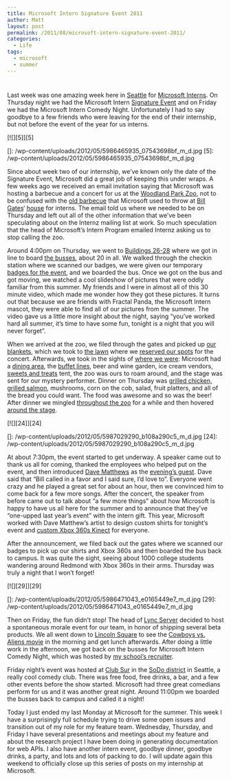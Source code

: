 ```yaml
---
title: Microsoft Intern Signature Event 2011
author: Matt
layout: post
permalink: /2011/08/microsoft-intern-signature-event-2011/
categories:
  - Life
tags:
  - microsoft
  - summer
---
```

# 

Last week was one amazing week here in [Seattle][1] for [Microsoft Interns][2]. On Thursday night we had the Microsoft Intern [Signature Event][3] and on Friday we had the Microsoft Intern Comedy Night. Unfortunately I had to say goodbye to a few friends who were leaving for the end of their internship, but not before the event of the year for us interns.

 [1]: http://www.seattle.gov/visiting/
 [2]: http://careers.microsoft.com/careers/en/us/collegeinternships.aspx
 [3]: http://jobsblog.com/blog/microsoftinterncelebration2011/

[![][5]][5]

 []: /wp-content/uploads/2012/05/5986465935_07543698bf_m_d.jpg
 [5]: /wp-content/uploads/2012/05/5986465935_07543698bf_m_d.jpg

Since about week two of our internship, we’ve known only the date of the Signature Event, Microsoft did a great job of keeping this under wraps. A few weeks ago we received an email invitation saying that Microsoft was hosting a barbecue and a concert for us at the [Woodland Park Zoo][6], not to be confused with the [old barbecue][7] that Microsoft used to throw at [Bill Gates][8]‘ [house][9] for interns. The email told us where we needed to be on Thursday and left out all of the other information that we’ve been speculating about on the Internz mailing list at work. So much speculation that the head of Microsoft’s Intern Program emailed Internz asking us to stop calling the zoo.

 [6]: http://www.zoo.org/
 [7]: http://www.eweek.com/c/a/IT-Management/Microsoft-Summer-Interns-Party-at-Bills/
 [8]: http://www.microsoft.com/presspass/exec/billg/
 [9]: http://en.wikipedia.org/wiki/Bill_Gates'_house

Around 4:00pm on Thursday, we went to [Buildings 26-28][10] where we got in line to board [the busses][11], about 20 in all. We walked through the checkin station where we scanned our badges, we were given our temporary [badges for the event][12], and we boarded the bus. Once we got on the bus and got moving, we watched a cool slideshow of pictures that were oddly familiar from this summer. My friends and I were in almost all of this 30 minute video, which made me wonder how they got these pictures. It turns out that because we are friends with Fractal Panda, the Microsoft Intern mascot, they were able to find all of our pictures from the summer. The video gave us a little more insight about the night, saying “you’ve worked hard all summer, it’s time to have some fun, tonight is a night that you will never forget”.

 [10]: https://foursquare.com/venue/122809
 [11]: http://www.flickr.com/photos/mbmccormick/5987024190/in/set-72157627184124957
 [12]: http://www.flickr.com/photos/mbmccormick/5986465935/in/set-72157627184124957/

When we arrived at the zoo, we filed through the gates and picked up [our blankets][13], which we took to [the lawn][14] where we [reserved our spots][15] for the concert. Afterwards, we took in the sights of [where we were][16]: Microsoft had a [dining area][17], the [buffet lines][18], beer and wine garden, ice cream vendors, [sweets and treats][19] tent, the zoo was ours to roam around, and the stage was sent for our mystery performer. Dinner on Thursday was [grilled chicken, grilled salmon][20], mushrooms, corn on the cob, salad, fruit platters, and all of the bread you could want. The food was awesome and so was the beer! After dinner we mingled [throughout the zoo][21] for a while and then hovered [around the stage][22].

 [13]: http://www.flickr.com/photos/mbmccormick/5986470303/in/set-72157627184124957/
 [14]: http://www.flickr.com/photos/mbmccormick/5987027770/in/set-72157627184124957/
 [15]: http://www.flickr.com/photos/mbmccormick/5986466087/in/set-72157627184124957/
 [16]: http://www.flickr.com/photos/mbmccormick/5986467423/in/set-72157627184124957/
 [17]: http://www.flickr.com/photos/mbmccormick/5987024824/in/set-72157627184124957/
 [18]: http://www.flickr.com/photos/mbmccormick/5986468481/in/set-72157627184124957/
 [19]: http://www.flickr.com/photos/mbmccormick/5987028276/in/set-72157627184124957/
 [20]: http://www.flickr.com/photos/mbmccormick/5987026162/in/set-72157627184124957/
 [21]: http://www.flickr.com/photos/mbmccormick/5987026796/in/set-72157627184124957/
 [22]: http://www.flickr.com/photos/mbmccormick/5987028470/in/set-72157627184124957/

[![][24]][24]

 []: /wp-content/uploads/2012/05/5987029290_b108a290c5_m_d.jpg
 [24]: /wp-content/uploads/2012/05/5987029290_b108a290c5_m_d.jpg

At about 7:30pm, the event started to get underway. A speaker came out to thank us all for coming, thanked the employees who helped put on the event, and then introduced [Dave Matthews][25] as the [evening’s guest][26]. Dave said that “Bill called in a favor and I said sure, I’d love to”. Everyone went crazy and he played a great set for about an hour, then we convinced him to come back for a few more songs. After the concert, the speaker from before came out to talk about “a few more things” about how Microsoft is happy to have us all here for the summer and to announce that they’ve “one-upped last year’s event” with the intern gift. This year, Microsoft worked with Dave Matthew’s artist to design custom shirts for tonight’s event and [custom Xbox 360s Kinect][27] for everyone.

 [25]: http://www.davematthewsband.com/
 [26]: http://www.flickr.com/photos/mbmccormick/5987029034/in/set-72157627184124957/
 [27]: http://www.flickr.com/photos/mbmccormick/5986471043/in/set-72157627184124957/

After the announcement, we filed back out the gates where we scanned our badges to pick up our shirts and Xbox 360s and then boarded the bus back to campus. It was quite the sight, seeing about 1000 college students wandering around Redmond with Xbox 360s in their arms. Thursday was truly a night that I won’t forget!

[![][29]][29]

 []: /wp-content/uploads/2012/05/5986471043_e0165449e7_m_d.jpg
 [29]: /wp-content/uploads/2012/05/5986471043_e0165449e7_m_d.jpg

Then on Friday, the fun didn’t stop! The head of [Lync Server][30] decided to host a spontaneous morale event for our team, in honor of shipping several beta products. We all went down to [Lincoln Square][31] to see the [Cowboys vs. Aliens movie][32] in the morning and get lunch afterwards. After doing a little work in the afternoon, we got back on the busses for Microsoft Intern Comedy Night, which was hosted by [my school’s recruiter][33].

 [30]: http://lync.microsoft.com/en-us/Pages/default.aspx
 [31]: http://www.bellevuesquare.com/
 [32]: http://www.cowboysandaliensmovie.com/
 [33]: http://careers.microsoft.com/careers/en/us/RecruiterRondell.aspx

Friday night’s event was hosted at [Club Sur][34] in the [SoDo district][35] in Seattle, a really cool comedy club. There was free food, free drinks, a bar, and a few other events before the show started. Microsoft had three great comedians perform for us and it was another great night. Around 11:00pm we boarded the busses back to campus and called it a night!

 [34]: http://www.seattleclubsur.com/
 [35]: http://en.wikipedia.org/wiki/SoDo,_Seattle

Today I just ended my last Monday at Microsoft for the summer. This week I have a surprisingly full schedule trying to drive some open issues and transition out of my role for my feature team. Wednesday, Thursday, and Friday I have several presentations and meetings about my feature and about the research project I have been doing in generating documentation for web APIs. I also have another intern event, goodbye dinner, goodbye drinks, a party, and lots and lots of packing to do. I will update again this weekend to officially close up this series of posts on my internship at Microsoft.